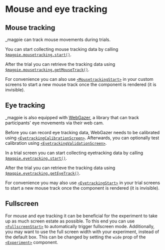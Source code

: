 # Mouse and eye tracking

## Mouse tracking
_magpie can track mouse movements during trials.

You can start collecting mouse tracking data by calling
[`$magpie.mousetracking.start()`](https://magpie-reference.netlify.app/#Mousetracking+start).

After the trial you can retrieve the tracking data using [`$magpie.mousetracking.getMouseTrack()`](https://magpie-reference.netlify.app/#Mousetracking+getMouseTrack).

For convenience you can also use [`<MousetrackingStart>`](https://magpie-reference.netlify.app/#mousetrackingstart) in your
custom screens to start a new mouse track once the component is rendered (it is invisible).

## Eye tracking
_magpie is also equipped with [WebGazer](https://webgazer.cs.brown.edu), a library that can track participants' eye movements
via their web cam.

Before you can record eye tracking data, WebGazer needs to be calibrated using
[`<EyetrackingCalibrationScreen>`](https://magpie-reference.netlify.app/#eyetrackingcalibrationscreen). Afterwards, you can optionally
test calibration using [`<EyetrackingValidationScreen>`](https://magpie-reference.netlify.app/#eyetrackingvlidationscreen).

In a trial screen you can start collecting eyetracking data by calling [`$magpie.eyetracking.start()`](https://magpie-reference.netlify.app/#Eyetracking+start).

After the trial you can retrieve the tracking data using [`$magpie.eyetracking.getEyeTrack()`](https://magpie-reference.netlify.app/#Eyetracking+getEyeTrack).

For convenience you may also use [`<EyetrackingStart>`](https://magpie-reference.netlify.app/#eyetrackingstart) in your
trial screens to start a new mouse track once the component is rendered (it is invisible).

## Fullscreen
For mouse and eye tracking it can be beneficial for the experiment to take up as much screen estate as possible.
To this end you can use [`<FullscreenStart>`](https://magpie-reference.netlify.app/#fullscreenstart) to automatically trigger
fullscreen mode. Additionally, you may want to use the full screen width with your experiment, instead of the default box.
This can be changed by setting the `wide` prop of the [`<Experiment>`](https://magpie-reference.netlify.app/#experiment) component.
